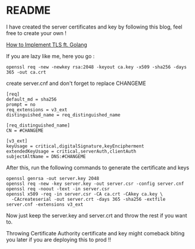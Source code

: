 # README

I have created the server certificates and key by following this blog, feel free to create your own !

[How to Implement TLS ft. Golang](https://medium.com/@harsha.senarath/how-to-implement-tls-ft-golang-40b380aae288)

If you are lazy like me, here you go :

```
openssl req -new -newkey rsa:2048 -keyout ca.key -x509 -sha256 -days 365 -out ca.crt
```

create server.cnf and don't forget to replace CHANGEME

```
[req]
default_md = sha256
prompt = no
req_extensions = v3_ext
distinguished_name = req_distinguished_name

[req_distinguished_name]
CN = #CHANGEME

[v3_ext]
keyUsage = critical,digitalSignature,keyEncipherment
extendedKeyUsage = critical,serverAuth,clientAuth
subjectAltName = DNS:#CHANGEME
```

After this, run the following commands to generate the certificate and keys

```
openssl genrsa -out server.key 2048
openssl req -new -key server.key -out server.csr -config server.cnf
openssl req -noout -text -in server.csr
openssl x509 -req -in server.csr -CA ca.crt -CAkey ca.key \
  -CAcreateserial -out server.crt -days 365 -sha256 -extfile server.cnf -extensions v3_ext
```

Now just keep the server.key and server.crt and throw the rest if you want to. 

Throwing Certificate Authority certificate and key might comeback biting you later if you are deploying this to prod !!



